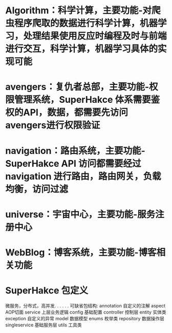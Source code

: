 # Algorithm：科学计算，主要功能-对爬虫程序爬取的数据进行科学计算，机器学习，处理结果使用反应时编程及时与前端进行交互，科学计算，机器学习具体的实现可能

# avengers：复仇者总部，主要功能-权限管理系统，SuperHakce 体系需要鉴权的API，数据，都需要先访问avengers进行权限验证

# navigation：路由系统，主要功能-SuperHakce API 访问都需要经过 navigation 进行路由，路由网关，负载均衡，访问过滤

# universe：宇宙中心，主要功能-服务注册中心

# WebBlog：博客系统，主要功能-博客相关功能

# SuperHakce 包定义
微服务，分布式，高并发. . . . . .
可缺省包结构:
annotation 自定义的注解
aspect AOP切面
service 上层业务逻辑
config 基础配置
controller 控制层
entity 实体类
exception 自定义的异常
model 数据模型
enums 枚举类
repository 数据操作层
singleservice 基础服务层
utils 工具类